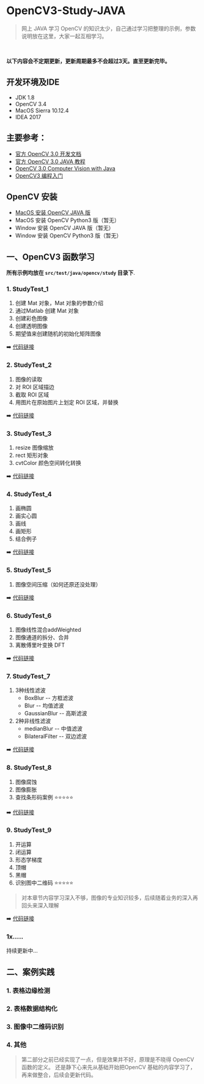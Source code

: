 # OpenCV3-Study-JAVA

> 网上 JAVA 学习 OpenCV 的知识太少，自己通过学习把整理的示例，参数说明放在这里，大家一起互相学习。


<br/>

**以下内容会不定期更新，更新周期最多不会超过3天。直至更新完毕。**


## 开发环境及IDE
+ JDK 1.8
+ OpenCV 3.4
+ MacOS Sierra 10.12.4
+ IDEA 2017

## 主要参考：

+ [官方 OpenCV 3.0 开发文档](https://docs.opencv.org/3.0-beta/index.html)
+ [官方 OpenCV 3.0 JAVA 教程](http://opencv-java-tutorials.readthedocs.io/en/latest/)
+ [OpenCV 3.0 Computer Vision with Java](http://pdf.th7.cn/down/files/1602/OpenCV%203.0%20Computer%20Vision%20with%20Java.pdf)
+ [OpenCV3 编程入门](https://www.86mall.com/item/520404025009.html?p=5074&m=ae05433eb15809bfcb7a9a7109f64d9e)


## OpenCV 安装
+ [MacOS 安装 OpenCV JAVA 版](https://my.oschina.net/u/3767256/blog/1614886)
+ MacOS 安装 OpenCV Python3 版（暂无）
+ Window 安装 OpenCV JAVA 版（暂无）
+ Window 安装 OpenCV Python3 版（暂无）

## 一、OpenCV3 函数学习

**所有示例均放在 `src/test/java/opencv/study` 目录下**.

### 1. StudyTest_1

1. 创建 Mat 对象，Mat 对象的参数介绍
2. 通过Matlab 创建 Mat 对象
3. 创建彩色图像
4. 创建透明图像
5. 期望值来创建随机的初始化矩阵图像

➡️ [代码链接](https://github.com/liuqi0725/OpenCV3-Study-JAVA/blob/master/src/test/java/opencv/study/StudySection_1.java)

### 2. StudyTest_2

1. 图像的读取
2. 对 ROI 区域描边
3. 截取 ROI 区域
4. 用图片在原始图片上划定 ROI 区域，并替换

➡️ [代码链接](https://github.com/liuqi0725/OpenCV3-Study-JAVA/blob/master/src/test/java/opencv/study/StudySection_2.java)
### 3. StudyTest_3

1. resize 图像缩放<br/>
2. rect 矩形对象<br/>
3. cvtColor 颜色空间转化转换<br/>

➡️ [代码链接](https://github.com/liuqi0725/OpenCV3-Study-JAVA/blob/master/src/test/java/opencv/study/StudySection_3.java)

### 4. StudyTest_4

1. 画椭圆
2. 画实心圆
3. 画线
4. 画矩形
5. 结合例子

➡️ [代码链接](https://github.com/liuqi0725/OpenCV3-Study-JAVA/blob/master/src/test/java/opencv/study/StudySection_4.java)


### 5. StudyTest_5
1. 图像空间压缩（如何还原还没处理）

➡️ [代码链接](https://github.com/liuqi0725/OpenCV3-Study-JAVA/blob/master/src/test/java/opencv/study/StudySection_5.java)


### 6. StudyTest_6

1. 图像线性混合addWeighted
2. 图像通道的拆分、合并
3. 离散傅里叶变换 DFT

➡️ [代码链接](https://github.com/liuqi0725/OpenCV3-Study-JAVA/blob/master/src/test/java/opencv/study/StudySection_6.java)


### 7. StudyTest_7
1. 3种线性滤波
    + BoxBlur -- 方框滤波   
    + Blur -- 均值滤波
    + GaussianBlur -- 高斯滤波
2. 2种非线性滤波
    + medianBlur -- 中值滤波
    + BilateralFilter -- 双边滤波
    
➡️ [代码链接](https://github.com/liuqi0725/OpenCV3-Study-JAVA/blob/master/src/test/java/opencv/study/StudySection_7.java)

### 8. StudyTest_8
1. 图像腐蚀
2. 图像膨胀
3. 查找条形码案例 ⭐️⭐️⭐️⭐️⭐️

➡️ [代码链接](https://github.com/liuqi0725/OpenCV3-Study-JAVA/blob/master/src/test/java/opencv/study/StudySection_8.java)


### 9. StudyTest_9
1. 开运算
2. 闭运算
3. 形态学梯度
4. 顶帽
5. 黑帽
6. 识别图中二维码 ⭐️⭐️⭐️⭐️⭐️

> 对本章节内容学习深入不够，图像的专业知识较多，后续随着业务的深入再回头来深入理解

➡️ [代码链接](https://github.com/liuqi0725/OpenCV3-Study-JAVA/blob/master/src/test/java/opencv/study/StudySection_9.java)


### 1x.....
持续更新中...

## 二、案例实践

### 1. 表格边缘检测

### 2. 表格数据结构化

### 3. 图像中二维码识别

### 4. 其他

> 第二部分之前已经实现了一点，但是效果并不好，原理是不晓得 OpenCV 函数的定义。
还是静下心来先从基础开始把OpenCV 基础的内容学习了，再来做整合，后续会更新代码。
